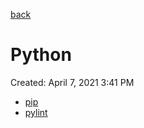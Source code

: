 [back](../README.md)

# Python

Created: April 7, 2021 3:41 PM

- [pip](./Pip---Create-Requirements-txt)
- [pylint](pylint.md)
